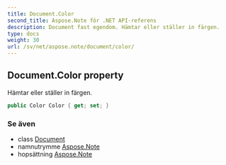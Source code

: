 ```yaml
---
title: Document.Color
second_title: Aspose.Note för .NET API-referens
description: Document fast egendom. Hämtar eller ställer in färgen.
type: docs
weight: 30
url: /sv/net/aspose.note/document/color/
---
```

## Document.Color property

Hämtar eller ställer in färgen.

```csharp
public Color Color { get; set; }
```

### Se även

* class [Document](../)
* namnutrymme [Aspose.Note](../../document/)
* hopsättning [Aspose.Note](../../../)


